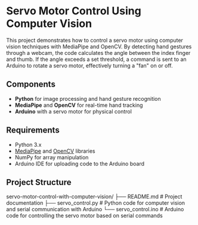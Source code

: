 # Servo Motor Control Using Computer Vision

This project demonstrates how to control a servo motor using computer vision techniques with MediaPipe and OpenCV. By detecting hand gestures through a webcam, the code calculates the angle between the index finger and thumb. If the angle exceeds a set threshold, a command is sent to an Arduino to rotate a servo motor, effectively turning a "fan" on or off.

## Components
- **Python** for image processing and hand gesture recognition
- **MediaPipe** and **OpenCV** for real-time hand tracking
- **Arduino** with a servo motor for physical control

## Requirements
- Python 3.x
- [MediaPipe](https://google.github.io/mediapipe/) and [OpenCV](https://opencv.org/) libraries
- NumPy for array manipulation
- Arduino IDE for uploading code to the Arduino board

## Project Structure
servo-motor-control-with-computer-vision/
├── README.md               # Project documentation
├── servo_control.py        # Python code for computer vision and serial communication with Arduino
└── servo_control.ino       # Arduino code for controlling the servo motor based on serial commands

